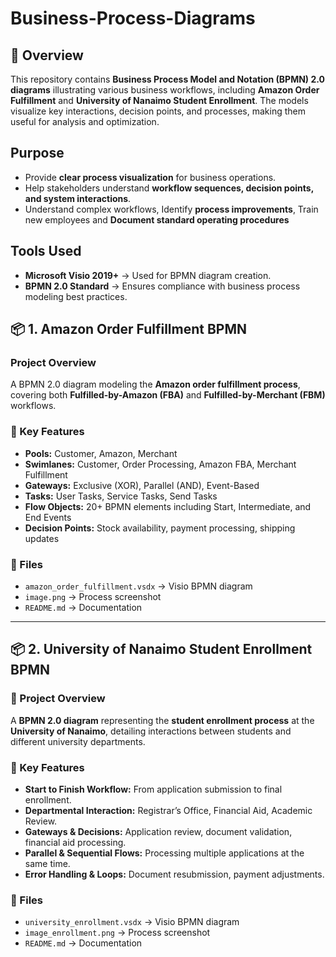 # Business-Process-Diagrams

## 📌 Overview
This repository contains **Business Process Model and Notation (BPMN) 2.0 diagrams** illustrating various business workflows, including **Amazon Order Fulfillment** and **University of Nanaimo Student Enrollment**. The models visualize key interactions, decision points, and processes, making them useful for analysis and optimization.

## **Purpose**
- Provide **clear process visualization** for business operations.
- Help stakeholders understand **workflow sequences, decision points, and system interactions**.
- Understand complex workflows, Identify **process improvements**, Train new employees and **Document standard operating procedures**

## **Tools Used**
- **Microsoft Visio 2019+** → Used for BPMN diagram creation.
- **BPMN 2.0 Standard** → Ensures compliance with business process modeling best practices.


## 📦 **1. Amazon Order Fulfillment BPMN**
### **Project Overview**
A BPMN 2.0 diagram modeling the **Amazon order fulfillment process**, covering both **Fulfilled-by-Amazon (FBA)** and **Fulfilled-by-Merchant (FBM)** workflows.

### **📌 Key Features**
- **Pools:** Customer, Amazon, Merchant
- **Swimlanes:** Customer, Order Processing, Amazon FBA, Merchant Fulfillment
- **Gateways:** Exclusive (XOR), Parallel (AND), Event-Based
- **Tasks:** User Tasks, Service Tasks, Send Tasks
- **Flow Objects:** 20+ BPMN elements including Start, Intermediate, and End Events
- **Decision Points:** Stock availability, payment processing, shipping updates

### **📂 Files**
- `amazon_order_fulfillment.vsdx` → Visio BPMN diagram
- `image.png` → Process screenshot
- `README.md` → Documentation

---

## 📦 **2. University of Nanaimo Student Enrollment BPMN**
### **🔹 Project Overview**
A **BPMN 2.0 diagram** representing the **student enrollment process** at the **University of Nanaimo**, detailing interactions between students and different university departments.

### **📌 Key Features**
- **Start to Finish Workflow:** From application submission to final enrollment.
- **Departmental Interaction:** Registrar’s Office, Financial Aid, Academic Review.
- **Gateways & Decisions:** Application review, document validation, financial aid processing.
- **Parallel & Sequential Flows:** Processing multiple applications at the same time.
- **Error Handling & Loops:** Document resubmission, payment adjustments.

### **📂 Files**
- `university_enrollment.vsdx` → Visio BPMN diagram
- `image_enrollment.png` → Process screenshot
- `README.md` → Documentation

